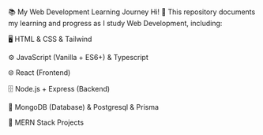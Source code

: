📚 My Web Development Learning Journey
Hi! 👋 This repository documents my learning and progress as I study Web Development, including:

🖥️ HTML & CSS & Tailwind

⚙️ JavaScript (Vanilla + ES6+) & Typescript

🌐 React (Frontend)

🗄️ Node.js + Express (Backend)

💾 MongoDB (Database) & Postgresql & Prisma

🔗 MERN Stack Projects 
